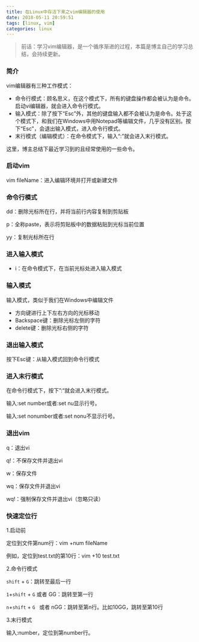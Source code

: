 ```yaml
---
title: 在Linux中存活下来之vim编辑器的使用
date: 2018-05-11 20:59:51
tags: [linux, vim]
categories: linux
---
```


> 前话：学习vim编辑器，是一个循序渐进的过程，本篇是博主自己的学习总结，会持续更新。

### 简介

vim编辑器有三种工作模式：

* 命令行模式：顾名思义，在这个模式下，所有的键盘操作都会被认为是命令。启动vi编辑器，就会进入命令行模式。
* 输入模式：除了按下“Esc”外，其他的键盘输入都不会被认为是命令。处于这个模式下，和我们在Windows中用Notepad等编辑文件，几乎没有区别。按下“Esc"，会退出输入模式，进入命令行模式。
* 末行模式（编辑模式）：在命令模式下，输入“:”就会进入末行模式。

这里，博主总结下最近学习到的且经常使用的一些命令。

<!--more-->

### 启动vim

vim fileName：进入编辑环境并打开或新建文件

### 命令行模式

dd：删除光标所在行，并将当前行内容复制到剪贴板

p：全称paste，表示将剪贴板中的数据粘贴到光标当前位置

yy：复制光标所在行

### 进入输入模式

* i：在命令模式下，在当前光标处进入输入模式

### 输入模式

输入模式，类似于我们在Windows中编辑文件

* 方向键进行上下左右方向的光标移动
* Backspace键：删除光标左侧的字符
* delete键：删除光标右侧的字符

### 退出输入模式

按下Esc键：从输入模式回到命令行模式

### 进入末行模式

在命令行模式下，按下”:“就会进入末行模式。

输入:set number或者:set nu显示行号。

输入:set nonumber或者:set nonu不显示行号。

### 退出vim

q：退出vi

q!：不保存文件并退出vi

w：保存文件

wq：保存文件并退出vi

wq!：强制保存文件并退出vi（忽略只读）

### 快速定位行

1.启动前

定位到文件第num行：vim +num fileName

例如，定位到test.txt的第10行：vim +10 test.txt

2.命令行模式

`shift` + `G`：跳转至最后一行

`1`+`shift` + `G`  或者 GG：跳转至第一行

`n`+`shift` + `G `   或者 nGG：跳转至第n行。比如10GG，跳转至第10行

3.末行模式

输入:number，定位到第number行。

